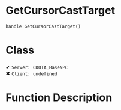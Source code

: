 # GetCursorCastTarget
```
handle GetCursorCastTarget()
```
# Class
✔ `Server: CDOTA_BaseNPC`  
✖ `Client: undefined`  

# Function Description

